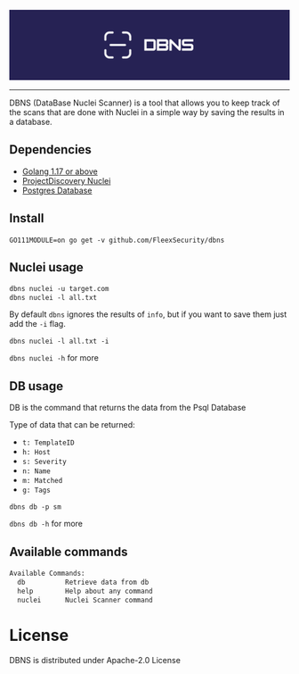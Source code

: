![DBNS](static/dbns_banner.png)

---

DBNS (DataBase Nuclei Scanner) is a tool that allows you to keep track of the scans that are done with Nuclei in a simple way by saving the results in a database.

## Dependencies

- [Golang 1.17 or above](https://go.dev/doc/install)
- [ProjectDiscovery Nuclei](https://github.com/projectdiscovery/nuclei)
- [Postgres Database](https://www.postgresql.org/download/)

## Install
```
GO111MODULE=on go get -v github.com/FleexSecurity/dbns
```

## Nuclei usage
```
dbns nuclei -u target.com
dbns nuclei -l all.txt
```
By default `dbns` ignores the results of `info`, but if you want to save them just add the `-i` flag.
```
dbns nuclei -l all.txt -i
```
`dbns nuclei -h` for more

## DB usage
DB is the command that returns the data from the Psql Database

Type of data that can be returned:
- `t: TemplateID`
- `h: Host`
- `s: Severity`
- `n: Name`
- `m: Matched`
- `g: Tags`

```
dbns db -p sm
```
`dbns db -h` for more

## Available commands
```
Available Commands:
  db          Retrieve data from db
  help        Help about any command
  nuclei      Nuclei Scanner command
```

# License
DBNS is distributed under Apache-2.0 License